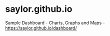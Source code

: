 # saylor.github.io

Sample Dashboard - Charts, Graphs and Maps - https://saylor.github.io/dashboard/
